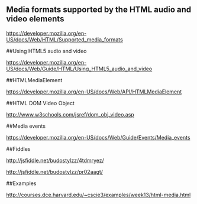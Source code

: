 ## Media formats supported by the HTML audio and video elements

https://developer.mozilla.org/en-US/docs/Web/HTML/Supported_media_formats

##Using HTML5 audio and video

https://developer.mozilla.org/en-US/docs/Web/Guide/HTML/Using_HTML5_audio_and_video

##HTMLMediaElement

https://developer.mozilla.org/en-US/docs/Web/API/HTMLMediaElement

##HTML DOM Video Object

http://www.w3schools.com/jsref/dom_obj_video.asp

##Media events

https://developer.mozilla.org/en-US/docs/Web/Guide/Events/Media_events

##Fiddles

http://jsfiddle.net/budostylzz/4tdmryez/

http://jsfiddle.net/budostylzz/pr02aagt/

##Examples

http://courses.dce.harvard.edu/~cscie3/examples/week13/html-media.html

